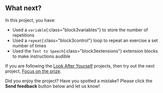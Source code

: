 ## What next?

In this project, you have:
+ Used a `variable`{:class="block3variables"} to store the number of repetitions
+ Used a `repeat`{:class="block3control"} loop to repeat an exercise a set number of times
+ Used the `Text to Speech`{:class="block3extensions"} extension blocks to make instructions audible

If you are following the [Look After Yourself](https://projects.raspberrypi.org/en/pathways/look-after-yourself) projects, then try out the next project, [Focus on the prize](https://projects.raspberrypi.org/en/projects/focus-on-the-prize).

Did you enjoy the project? Have you spotted a mistake? Please click the **Send feedback** button below and let us know!
